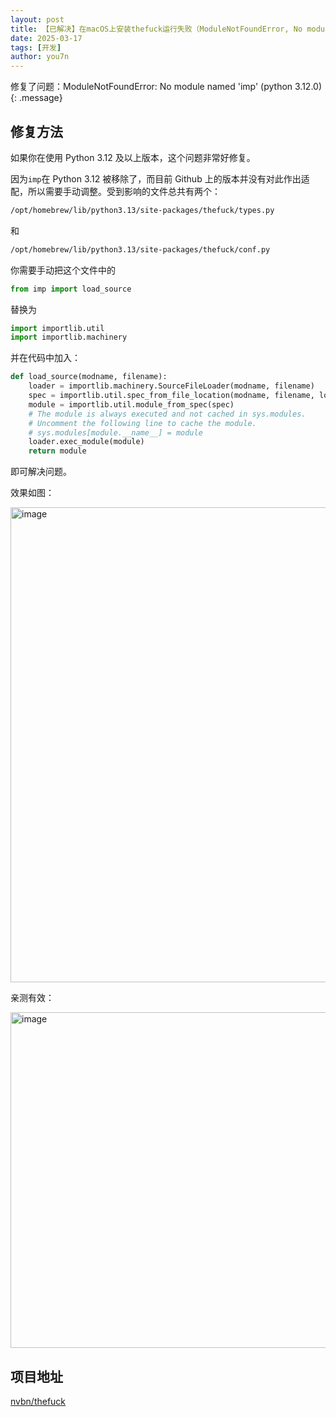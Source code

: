 ```yaml
---
layout: post
title: 【已解决】在macOS上安装thefuck运行失败（ModuleNotFoundError, No module named 'imp'）
date: 2025-03-17
tags: [开发]
author: you7n
---
```

修复了问题：ModuleNotFoundError: No module named 'imp' (python 3.12.0)
{: .message}

## 修复方法

如果你在使用 Python 3.12 及以上版本，这个问题非常好修复。

因为```imp```在 Python 3.12 被移除了，而目前 Github 上的版本并没有对此作出适配，所以需要手动调整。受到影响的文件总共有两个：

```bash
/opt/homebrew/lib/python3.13/site-packages/thefuck/types.py
```

和

```bash
/opt/homebrew/lib/python3.13/site-packages/thefuck/conf.py
```

你需要手动把这个文件中的

```python
from imp import load_source
```

替换为

```python
import importlib.util
import importlib.machinery
```

并在代码中加入：

```python
def load_source(modname, filename):
    loader = importlib.machinery.SourceFileLoader(modname, filename)
    spec = importlib.util.spec_from_file_location(modname, filename, loader=loader)
    module = importlib.util.module_from_spec(spec)
    # The module is always executed and not cached in sys.modules.
    # Uncomment the following line to cache the module.
    # sys.modules[module.__name__] = module
    loader.exec_module(module)
    return module
```

即可解决问题。

效果如图：

<img width="760" alt="image" src="https://github.com/user-attachments/assets/78f077a3-623d-4fba-b7b9-3f144889eb40" />

亲测有效：

<img width="537" alt="image" src="https://github.com/user-attachments/assets/00a32c26-444a-4bf5-8a7f-d97b4932147b" />

## 项目地址

[nvbn/thefuck](https://github.com/nvbn/thefuck)
